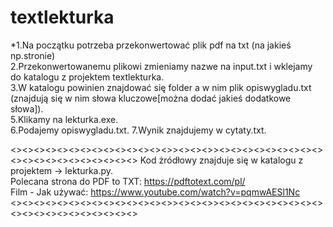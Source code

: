 # textlekturka

*1.Na początku potrzeba przekonwertować plik pdf na txt (na jakieś np.stronie)	
2.Przekonwertowanemu plikowi zmieniamy nazwe na input.txt i wklejamy do katalogu z projektem textlekturka.	
3.W katalogu powinien znajdować się folder a w nim plik opiswygladu.txt (znajdują się w nim słowa kluczowe[można dodać jakieś dodatkowe słowa]).	
5.Klikamy na lekturka.exe.	
6.Podajemy opiswygladu.txt.	
7.Wynik znajdujemy w cytaty.txt.	

<><><><><><><><><><><><><><>><><><>><><><><><><><><><><><><><><><><><><><><>
Kod żródłowy znajduje się w katalogu z projektem -> lekturka.py.	
Polecana strona do PDF to TXT: https://pdftotext.com/pl/	
Film - Jak używać: https://www.youtube.com/watch?v=pqmwAESl1Nc	
<><><><><><><><><><><><><><>><><><>><><><><><><><><><><><><><><><><><><><><>

